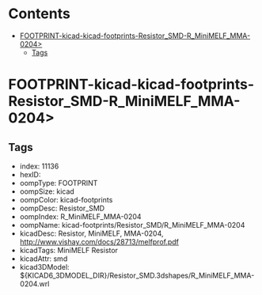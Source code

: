 



Contents
========

* [FOOTPRINT-kicad-kicad-footprints-Resistor_SMD-R_MiniMELF_MMA-0204>](#footprint-kicad-kicad-footprints-resistor_smd-r_minimelf_mma-0204)
	* [Tags](#tags)

# FOOTPRINT-kicad-kicad-footprints-Resistor_SMD-R_MiniMELF_MMA-0204>

## Tags

- index: 11136
- hexID: 
- oompType: FOOTPRINT
- oompSize: kicad
- oompColor: kicad-footprints
- oompDesc: Resistor_SMD
- oompIndex: R_MiniMELF_MMA-0204
- oompName: kicad-footprints/Resistor_SMD/R_MiniMELF_MMA-0204
- kicadDesc: Resistor, MiniMELF, MMA-0204, http://www.vishay.com/docs/28713/melfprof.pdf
- kicadTags: MiniMELF Resistor
- kicadAttr: smd
- kicad3DModel: ${KICAD6_3DMODEL_DIR}/Resistor_SMD.3dshapes/R_MiniMELF_MMA-0204.wrl
